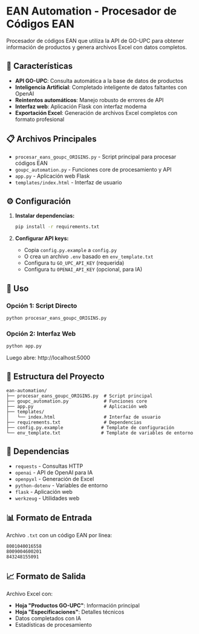 # EAN Automation - Procesador de Códigos EAN

Procesador de códigos EAN que utiliza la API de GO-UPC para obtener información de productos y genera archivos Excel con datos completos.

## 🚀 Características

- **API GO-UPC**: Consulta automática a la base de datos de productos
- **Inteligencia Artificial**: Completado inteligente de datos faltantes con OpenAI
- **Reintentos automáticos**: Manejo robusto de errores de API
- **Interfaz web**: Aplicación Flask con interfaz moderna
- **Exportación Excel**: Generación de archivos Excel completos con formato profesional

## 📋 Archivos Principales

- `procesar_eans_goupc_ORIGINS.py` - Script principal para procesar códigos EAN
- `goupc_automation.py` - Funciones core de procesamiento y API
- `app.py` - Aplicación web Flask
- `templates/index.html` - Interfaz de usuario

## ⚙️ Configuración

1. **Instalar dependencias:**
   ```bash
   pip install -r requirements.txt
   ```

2. **Configurar API keys:**
   - Copia `config.py.example` a `config.py`
   - O crea un archivo `.env` basado en `env_template.txt`
   - Configura tu `GO_UPC_API_KEY` (requerida)
   - Configura tu `OPENAI_API_KEY` (opcional, para IA)

## 🎯 Uso

### Opción 1: Script Directo
```bash
python procesar_eans_goupc_ORIGINS.py
```

### Opción 2: Interfaz Web
```bash
python app.py
```
Luego abre: http://localhost:5000

## 📁 Estructura del Proyecto

```
ean-automation/
├── procesar_eans_goupc_ORIGINS.py  # Script principal
├── goupc_automation.py             # Funciones core
├── app.py                          # Aplicación web
├── templates/
│   └── index.html                  # Interfaz de usuario
├── requirements.txt                # Dependencias
├── config.py.example              # Template de configuración
└── env_template.txt               # Template de variables de entorno
```

## 🔧 Dependencias

- `requests` - Consultas HTTP
- `openai` - API de OpenAI para IA
- `openpyxl` - Generación de Excel
- `python-dotenv` - Variables de entorno
- `flask` - Aplicación web
- `werkzeug` - Utilidades web

## 📊 Formato de Entrada

Archivo `.txt` con un código EAN por línea:
```
8001040016558
8009004600201
843248155091
```

## 📈 Formato de Salida

Archivo Excel con:
- **Hoja "Productos GO-UPC"**: Información principal
- **Hoja "Especificaciones"**: Detalles técnicos
- Datos completados con IA
- Estadísticas de procesamiento 